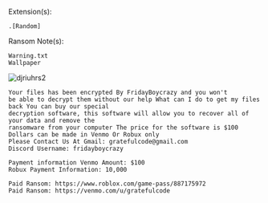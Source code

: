 Extension(s): 
```
.[Random]
```
Ransom Note(s): 
```
Warning.txt
Wallpaper
```
![djriuhrs2](https://github.com/user-attachments/assets/1bc4dbb0-a115-4a3e-aa51-d5cd71b675fa)
```
Your files has been encrypted By FridayBoycrazy and you won't 
be able to decrypt them without our help What can I do to get my files back You can buy our special 
decryption software, this software will allow you to recover all of your data and remove the
ransomware from your computer The price for the software is $100 Dollars can be made in Venmo Or Robux only
Please Contact Us At Gmail: gratefulcode@gmail.com
Discord Username: fridayboycrazy

Payment information Venmo Amount: $100
Robux Payment Information: 10,000

Paid Ransom: https://www.roblox.com/game-pass/887175972
Paid Ransom: https://venmo.com/u/gratefulcode
```
